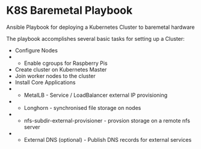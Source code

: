 # K8S Baremetal Playbook

Ansible Playbook for deploying a Kubernetes Cluster to baremetal hardware

The playbook accomplishes several basic tasks for setting up a Cluster:
- Configure Nodes
- - Enable cgroups for Raspberry Pis
- Create cluster on Kubernetes Master
- Join worker nodes to the cluster
- Install Core Applications
- - MetalLB - Service / LoadBalancer external IP provisioning
- - Longhorn - synchronised file storage on nodes
- - nfs-subdir-external-provisioner - provsion storage on a remote nfs server
- - External DNS (optional) - Publish DNS records for external services
